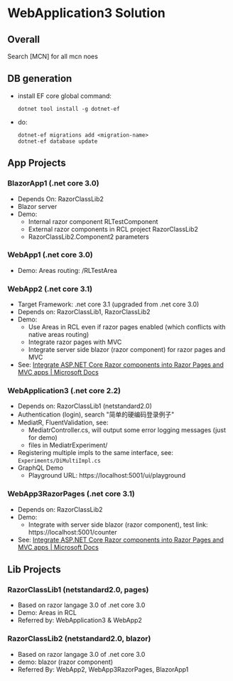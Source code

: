 # WebApplication3 Solution

## Overall

Search [MCN] for all mcn noes

## DB generation

- install EF core global command:
  ```
  dotnet tool install -g dotnet-ef
  ```
- do:
  ```
  dotnet-ef migrations add <migration-name>
  dotnet-ef database update
  ```

## App Projects


### BlazorApp1 (.net core 3.0)

- Depends On: RazorClassLib2
- Blazor server
- Demo:
  - Internal razor component RLTestComponent
  - External razor components in RCL project RazorClassLib2
  - RazorClassLib2.Component2 parameters

### WebApp1 (.net core 3.0)

- Demo: Areas routing: /RLTestArea

### WebApp2 (.net core 3.1)

- Target Framework: .net core 3.1 (upgraded from .net core 3.0)
- Depends on: RazorClassLib1, RazorClassLib2
- Demo:
  - Use Areas in RCL even if razor pages enabled (which conflicts with native areas routing)
  - Integrate razor pages with MVC
  - Integrate server side blazor (razor component) for razor pages and MVC
- See: [Integrate ASP.NET Core Razor components into Razor Pages and MVC apps | Microsoft Docs](https://docs.microsoft.com/en-us/aspnet/core/blazor/integrate-components?view=aspnetcore-3.1)

### WebApplication3 (.net core 2.2)

- Depends on: RazorClassLib1 (netstandard2.0)
- Authentication (login), search "简单的硬编码登录例子"
- MediatR, FluentValidation, see:
  - MediatrController.cs, will output some error logging messages (just for demo)
  - files in MediatrExperiment/
- Registering multiple impls to the same interface, see: `Experiments/DiMultiImpl.cs`
- GraphQL Demo
  - Playground URL: https://localhost:5001/ui/playground

### WebApp3RazorPages (.net core 3.1)

- Depends on: RazorClassLib2
- Demo:
  - Integrate with server side blazor (razor component), test link: https://localhost:5001/counter
- See: [Integrate ASP.NET Core Razor components into Razor Pages and MVC apps | Microsoft Docs](https://docs.microsoft.com/en-us/aspnet/core/blazor/integrate-components?view=aspnetcore-3.1)

## Lib Projects

### RazorClassLib1 (netstandard2.0, pages)

- Based on razor langage 3.0 of .net core 3.0
- Demo: Areas in RCL
- Referred by: WebApplication3 & WebApp2

### RazorClassLib2 (netstandard2.0, blazor)

- Based on razor langage 3.0 of .net core 3.0
- demo: blazor (razor component)
- Referred By: WebApp2, WebApp3RazorPages, BlazorApp1

